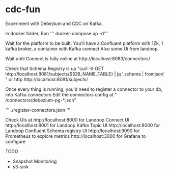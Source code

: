 # cdc-fun

Experiment with Debezium and CDC on Kafka.

In docker folder, Run
''' docker-compose up -d'''

Wait for the platform to be built.
You'll have a Confluent platform with 1Zk, 1 kafka broker, a container with Kafka connect
Also some Ui from landoop.

Wait until Connect is fully online at http://localhost:8083/connectors/

Check that Schema Registry is up
"curl -X GET http://localhost:8081/subjects/${DB_NAME_TABLE} | jq '.schema | fromjson'
" or http http://localhost:8081/subjects/

Once every thing is running, you'd need to register a connector to your db, into Kafka connectors
Edit the connectors config at  " /connectors/debezium-pg-\*.json"

''' ./register-connectors.json '''

Check UIs at
   http://localhost:8000 for Landoop Connect UI
   http://localhost:8001 for Landoop Kafka Topic UI
   http://localhost:8000 for Landoop Confluent Schema registry UI
   http://localhost:9090 for Prometheus to explore metrics
   http://localhost:3000 for Grafana to configure





TODO
 - Snapshot Monitoring
 - s3-sink
